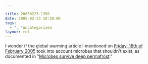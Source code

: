 ```yaml
---

title: 20050223-1350
date: 2005-02-23 18:50:00
tags:
  - ", "uncategorized
layout: rut
---
```


I wonder if the global warming article I mentioned
on <a href="./view.php?date=20050218-1203">Friday,
18th of February 2005</a> took into account
microbes that shouldn't exist, as documented in "<a href="http://news.bbc.co.uk/2/hi/science/nature/4287579.stm">Microbes
survive deep permafrost</a>."

